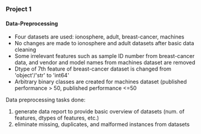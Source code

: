 ### Project 1 
#### Data-Preprocessing
* Four datasets are used: ionosphere, adult, breast-cancer, machines  
* No changes are made to ionosphere and adult datasets after basic data cleaning  
* Some irrelevant features such as sample ID number from breast-cancer data, and vendor and model names from machines dataset are removed  
* Dtype of 7th feature of breast-cancer dataset is changed from 'object'/'str' to 'int64'  
* Arbitrary binary classes are created for machines dataset (published performance > 50, published performance <=50  

Data preprocessing tasks done:
1. generate data report to provide basic overview of datasets (num. of features, dtypes of features, etc.)
2. eliminate missing, duplicates, and malformed instances from datasets

